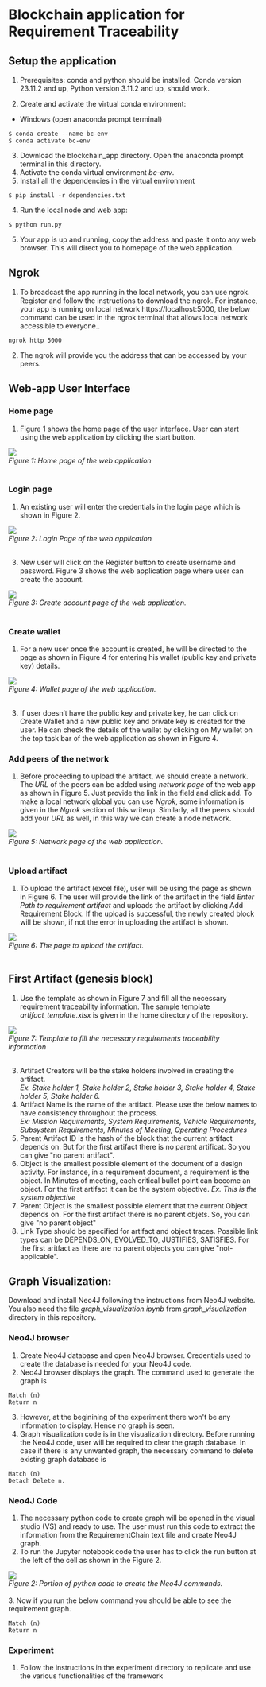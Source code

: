 # Blockchain application for Requirement Traceability

## Setup the application
1. Prerequisites: conda and python should be installed. Conda version 23.11.2 and up, Python version 3.11.2 and up, should work. 

3. Create and activate the virtual conda environment:
  - Windows (open anaconda prompt terminal)
```
$ conda create --name bc-env
$ conda activate bc-env
```
3. Download the blockchain_app directory. Open the anaconda prompt terminal in this directory.
4. Activate the conda virtual environment _bc-env_.
5. Install all the dependencies in the virtual environment
```
$ pip install -r dependencies.txt
```
4. Run the local node and web app:
```
$ python run.py
```
5. Your app is up and running, copy the address and paste it onto any web browser. This will direct you to homepage of the web application.

## Ngrok
1. To broadcast the app running in the local network, you can use ngrok. Register and follow the instructions to download the ngrok. For instance, your app is running on local network https://localhost:5000, the below command can be used in the ngrok terminal that allows local network accessible to everyone..
```
ngrok http 5000
```
2. The ngrok will provide you the address that can be accessed by your peers.
   
## Web-app User Interface
### Home page
1. Figure 1 shows the home page of the user interface. User can start using the web application by clicking the start button. <br>
   
![](/assets_main/web_app_welcome.png) <br>
*Figure 1: Home page of the web application* <br>
<br> 

### Login page
1. An existing user will enter the credentials in the login page which is shown in Figure 2. <br>
   
![](/assets_main/web_app_login.png) <br>
*Figure 2: Login Page of the web application* <br>
<br> 

3. New user will click on the Register button to create username and password. Figure 3 shows the web application page where user can create the account. <br>
   
![](/assets_main/web_app_create_account.png) <br>
*Figure 3: Create account page of the web application.* <br>
<br> 

### Create wallet
1. For a new user once the account is created, he will be directed to the page as shown in Figure 4 for entering his wallet (public key and private key) details. <br>

![](/assets_main/web_app_create_wallet.png) <br>
*Figure 4: Wallet page of the web application.* <br>
<br> 

3. If user doesn’t have the public key and private key, he can click on Create Wallet and a new public key and private key is created for the user. He can check the details of the wallet by clicking on My wallet on the top task bar of the web application as shown in Figure 4.

### Add peers of the network
1. Before proceeding to upload the artifact, we should create a network. The _URL_ of the peers can be added using _network page_ of the web app as shown in Figure 5. Just provide the link in the field and click add. To make a local network global you can use _Ngrok_, some information is given in the _Ngrok_ section of this writeup. Similarly, all the peers should add your _URL_ as well, in this way we can create a node network.

![](/assets_main/web_app_network.png) <br>
*Figure 5: Network page of the web application.* <br>
<br> 

### Upload artifact
1. To upload the artifact (excel file), user will be using the page as shown in Figure 6. The user will provide the link of the artifact in the field _Enter Path to requirement artifact_ and uploads the artifact by clicking Add Requirement Block. If the upload is successful, the newly created block will be shown, if not the error in uploading the artifact is shown. <br>
   
![](/assets_main/web_app_upload_artifact.png) <br>
*Figure 6: The page to upload the artifact.* <br>
<br> 

## First Artifact (genesis block)
1. Use the template as shown in Figure 7 and fill all the necessary requirement traceability information. The sample template _artifact_template.xlsx_ is given in the home directory of the repository. <br>
   
![](/experiment/assets/art_template.png) <br>
*Figure 7: Template to fill the necessary requirements traceability information* <br>
<br> 

3. Artifact Creators will be the stake holders involved in creating the artifact. <br>
   _Ex. Stake holder 1, Stake holder 2, Stake holder 3, Stake holder 4, Stake holder 5, Stake holder 6._
4. Artifact Name is the name of the artifact. Please use the below names to have consistency throughout the process. <br>
  _Ex: Mission Requirements, System Requirements, Vehicle Requirements, Subsystem Requirements, Minutes of Meeting, Operating Procedures_
5. Parent Artifact ID is the hash of the block that the current artifact depends on. But for the first artifact there is no parent artificat. So you can give "no parent artifact".
7. Object is the smallest possible element of the document of a design activity. For instance, in a requirement document, a requirement is the object. In Minutes of meeting, each critical bullet point can become an object. For the first artifact it can be the system objective.
   _Ex. This is the system objective_
9. Parent Object is the smallest possible element that the current Object depends on. For the first artifact there is no parent objets. So, you can give "no parent object"
10. Link Type should be specified for artifact and object traces. Possible link types can be DEPENDS_ON, EVOLVED_TO, JUSTIFIES, SATISFIES. For the first aritfact as there are no parent objects you can give "not-applicable".


## Graph Visualization:   
Download and install Neo4J following the instructions from Neo4J website. You also need the file _graph_visualization.ipynb_ from _graph_visualization_ directory in this repository.
### Neo4J browser
1. Create Neo4J database and open Neo4J browser. Credentials used to create the database is needed for your Neo4J code.
2. Neo4J browser displays the graph. The command used to generate the graph is
```
Match (n)
Return n
```
3. However, at the beginining of the experiment there won't be any information to display. Hence no graph is seen.
4. Graph visualization code is in the visualization directory. Before running the Neo4J code, user will be required to clear the graph database. In case if there is any unwanted graph, the necessary command to delete existing graph database is
```
Match (n) 
Detach Delete n.
```
### Neo4J Code
1. The necessary python code to create graph will be opened in the visual studio (VS) and ready to use. The user must run this code to extract the information from the RequirementChain text file and create Neo4J graph.
2. To run the Jupyter notebook code the user has to click the run button at the left of the cell as shown in the Figure 2. <br>

![](/experiment/assets/neo4j_code_snippet.png) <br>
*Figure 2: Portion of python code to create the Neo4J commands.* <br>
<br>
3. Now if you run the below command you should be able to see the requirement graph. 
```
Match (n)
Return n
```

### Experiment
1. Follow the instructions in the experiment directory to replicate and use the various functionalities of the framework

